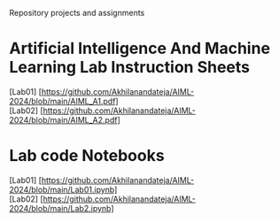  Repository projects and assignments <br>
# Artificial Intelligence And Machine Learning Lab Instruction Sheets <br>
[Lab01] [https://github.com/Akhilanandateja/AIML-2024/blob/main/AIML_A1.pdf]<br>
[Lab02] [https://github.com/Akhilanandateja/AIML-2024/blob/main/AIML_A2.pdf] <br>
# Lab code Notebooks <br>
[Lab01] [https://github.com/Akhilanandateja/AIML-2024/blob/main/Lab01.ipynb]<br>
[Lab02] [https://github.com/Akhilanandateja/AIML-2024/blob/main/Lab2.ipynb]





